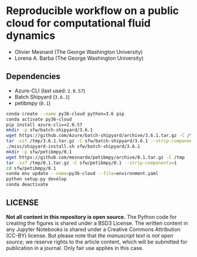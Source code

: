 # Reproducible workflow on a public cloud for computational fluid dynamics

* Olivier Mesnard (The George Washington University)
* Lorena A. Barba (The George Washington University)

## Dependencies

* Azure-CLI (last used: `2.0.57`)
* Batch Shipyard (`3.6.1`)
* petibmpy (`0.1`)

```bash
conda create --name py36-cloud python=3.6 pip
conda activate py36-cloud
pip install azure-cli==2.0.57
mkdir -p sfw/batch-shipyard/3.6.1
wget https://github.com/Azure/batch-shipyard/archive/3.6.1.tar.gz -C /tmp
tar -xzf /tmp/3.6.1.tar.gz -C sfw/batch-shipyard/3.6.1 --strip-components=1
./misc/shipyard-install.sh sfw/batch-shipyard/3.6.1
mkdir -p sfw/petibmpy/0.1
wget https://github.com/mesnardo/petibmpy/archive/0.1.tar.gz -C /tmp
tar -xzf /tmp/0.1.tar.gz -C sfw/petibmpy/0.1 --strip-components=1
cd sfw/petibmpy/0.1
conda env update --name=py36-cloud --file=environment.yaml
python setup.py develop
conda deactivate
```

## LICENSE

**Not all content in this repository is open source.** The Python code for creating the figures is shared under a BSD3 License. The written content in any Jupyter Notebooks is shared under a Creative Commons Attribution (CC-BY) license.
But please note that _the manuscript text is not open source;_ we reserve rights to the article content, which will be submitted for publication in a journal. Only fair use applies in this case.
